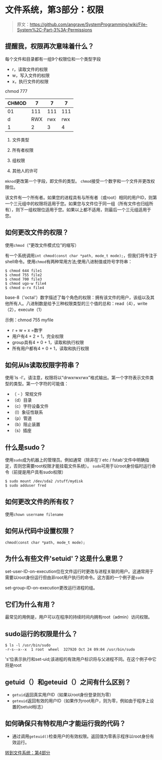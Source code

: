 # 文件系统，第3部分：权限

> 原文：<https://github.com/angrave/SystemProgramming/wiki/File-System%2C-Part-3%3A-Permissions>

## 提醒我，权限再次意味着什么？

每个文件和目录都有一组9个权限位和一个类型字段

*   r，读取文件的权限
*   w，写入文件的权限
*   x，执行文件的权限

chmod 777

| CHMOD | 7 | 7 | 7 |
| --- | --- | --- | --- |
| 01 | 111 | 111 | 111 |
| d | RWX | rwx | rwx |
| 1 | 2 | 3 | 4 |

1.  文件类型

2.  所有者权限

3.  组权限

4.  其他人的许可

`mknod`更改第一个字段，即文件的类型。 `chmod`接受一个数字和一个文件并更改权限位。

该文件有一个所有者。如果您的进程具有与所有者（或root）相同的用户ID，则第一个三元组中的权限将适用于您。如果您与文件位于同一组（所有文件也归组所有），则下一组权限位适用于您。如果以上都不适用，则最后一个三元组适用于您。

## 如何更改文件的权限？

使用`chmod`（“更改文件模式位”的缩写）

有一个系统调用`int chmod(const char *path, mode_t mode);`，但我们将专注于shell命令。使用`chmod`有两种常用方法;使用八进制值或符号字符串：

```
$ chmod 644 file1
$ chmod 755 file2
$ chmod 700 file3
$ chmod ugo-w file4
$ chmod o-rx file4 
```

base-8（'octal'）数字描述了每个角色的权限：拥有该文件的用户，该组以及其他所有人。八进制数是给予三种权限类型的三个值的总和：read（4），write（2），execute（1）

示例：chmod 755 myfile

*   r + w + x =数字
*   用户有4 + 2 + 1，完全权限
*   group具有4 + 0 + 1，读取和执行权限
*   所有用户都有4 + 0 + 1，读取和执行权限

## 如何从ls读取权限字符串？

使用`ls -l'。请注意，权限将以“drwxrwxrwx”格式输出。第一个字符表示文件类型的类型。第一个字符的可能值：

*   （ - ）常规文件
*   （d）目录
*   （c）字符设备文件
*   （l）象征性联系
*   （p）管道
*   （b）阻止装置
*   （s）插座

## 什么是sudo？

使用`sudo`成为机器上的管理员。例如通常（除非在'/ etc / fstab'文件中明确指定，否则您需要root权限才能挂载文件系统）。 `sudo`可用于以root身份临时运行命令（前提是用户具有sudo权限）

```
$ sudo mount /dev/sda2 /stuff/mydisk
$ sudo adduser fred 
```

## 如何更改文件的所有权？

使用`chown username filename`

## 如何从代码中设置权限？

`chmod(const char *path, mode_t mode);`

## 为什么有些文件'setuid'？这是什么意思？

set-user-ID-on-execution位在文件运行时更改与进程关联的用户。这通常用于需要以root身份运行但由非root用户执行的命令。这方面的一个例子是`sudo`

set-group-ID-on-execution更改运行进程的组。

## 它们为什么有用？

最常见的用例是，用户可以在程序的持续时间内拥有root（admin）访问权限。

## sudo运行的权限是什么？

```
$ ls -l /usr/bin/sudo
-r-s--x--x  1 root  wheel  327920 Oct 24 09:04 /usr/bin/sudo 
```

's'位表示执行和set-uid;该进程的有效用户标识将与父进程不同。在这个例子中它将是root

## getuid（）和geteuid（）之间有什么区别？

*   `getuid`返回真实用户ID（如果以root身份登录则为零）
*   `geteuid`返回有效的用户ID（如果作为root用户，则为零，例如由于程序上设置的setuid标志）

## 如何确保只有特权用户才能运行我的代码？

*   通过调用`geteuid()`检查用户的有效权限。返回值为零表示程序以root身份有效运行。

[转到文件系统：第4部分](https://github.com/angrave/SystemProgramming/wiki/File-System,-Part-4:-Working-with-directories)